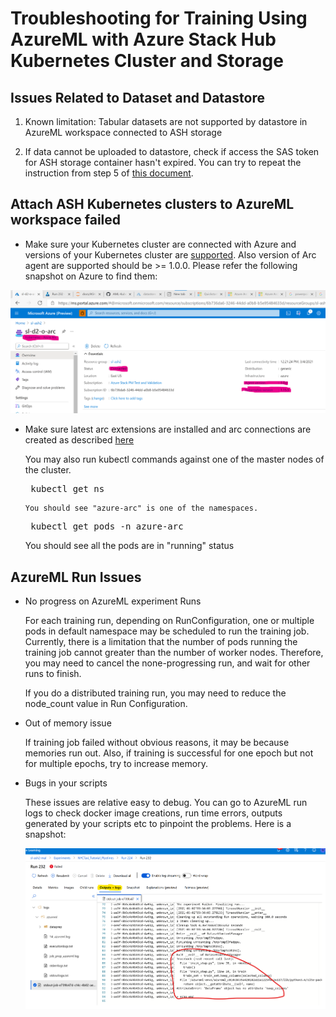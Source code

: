 # Troubleshooting for Training Using AzureML with Azure Stack Hub Kubernetes Cluster and Storage

## Issues Related to Dataset and Datastore

1. Known limitation:
   Tabular datasets are not supported by datastore in AzureML workspace connected to ASH storage
   
2. If data cannot be uploaded to datastore, check if access the SAS token for ASH storage container hasn't expired. You can try to repeat the instruction from step 5 of [this document](Train-AzureArc.md#create-and-configure-azure-stack-hubs-storage-account).

## Attach ASH Kubernetes clusters to AzureML workspace failed
   
  * Make sure your Kubernetes cluster are connected with Azure and versions of your Kubernetes cluster 
      are [supported](https://docs.microsoft.com/en-us/azure/aks/supported-kubernetes-versions#kubernetes-version-support-policy).
Also version of Arc agent are supported should be >= 1.0.0. Please refer the following snapshot on Azure to find them:
      
<p align="center">
      <img src="imgs/kubernetes_arc.png" />
</p>

   * Make sure latest arc extensions are installed and arc connections are created as described [here](AML-ARC-Compute.md#connect-azure-stack-hubs-kubernetes-cluster-to-azure-via-azure-arc)
   

      You may also run kubectl commands against one of the master nodes of the cluster.
      <pre> kubectl get ns </pre>
         You should see "azure-arc" is one of the namespaces.

      <pre> kubectl get pods -n azure-arc </pre>
       You should see all the pods are in "running" status
   

## AzureML Run Issues

  * No progress on AzureML experiment Runs

    For each training run, depending on RunConfiguration, one or multiple pods in default namespace may be scheduled to
   run the training job. Currently, there is a limitation that the number of pods running the training job cannot greater 
   than the number of worker nodes. Therefore, you may need to cancel the none-progressing run, and wait for other runs 
   to finish.
   
      If you do a distributed training run, you may need to reduce the node_count value in Run Configuration.
   
  * Out of memory issue


      If training job failed without obvious reasons, it may be because memories run out. Also, if training is successful 
      for one epoch but not for multiple epochs, try to increase memory.

* Bugs in your scripts
  

   These issues are relative easy to debug. You can go to AzureML run logs to check docker image creations, run time errors, 
   outputs generated by your scripts etc to pinpoint the problems. Here is a snapshot:

   <p align="center">
      <img src="imgs/azureml_log.png" />
   </p>
